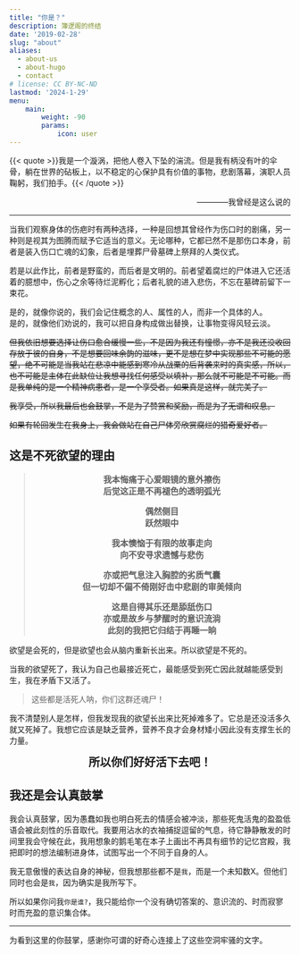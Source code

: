 ```yaml
---
title: "你是？"
description: 簿逻阁的终结
date: '2019-02-28'
slug: "about"
aliases:
  - about-us
  - about-hugo
  - contact
# license: CC BY-NC-ND
lastmod: '2024-1-29'
menu:
    main: 
        weight: -90
        params:
            icon: user
---
```

{{< quote >}}我是一个漩涡，把他人卷入下坠的湍流。但是我有柄没有叶的伞骨，躺在世界的砧板上，以不稳定的心保护具有价值的事物，悲剧落幕，演职人员鞠躬，我们拍手。{{< /quote >}}

<div style="text-align: right;">————我曾经是这么说的</div>

---

当我们观察身体的伤疤时有两种选择，一种是回想其曾经作为伤口时的剧痛，另一种则是视其为图腾而赋予它适当的意义。无论哪种，它都已然不是那伤口本身，前者是装入伤口亡魂的幻象，后者是埋葬尸骨墓碑上祭拜的人类仪式。

若是以此作比，前者是野蛮的，而后者是文明的。前者望着腐烂的尸体进入它还活着的臆想中，伤心之余等待烂泥孵化；后者礼貌的进入悲伤，不忘在墓碑前留下一束花。

是的，就像你说的，我们会记住概念的人、属性的人，而非一个具体的人。  
是的，就像他们劝说的，我可以把自身构成做出替换，让事物变得风轻云淡。

~~但我依旧想要选择让伤口愈合缓慢一些，不是因为我还有憧憬，亦不是我还没收回存放于彼的自身，不是想要回味余韵的滋味，更不是想在梦中实现那些不可能的愿望，绝不可能是当我站在悲凉中能感到寒冷从战栗的后背袭来时的真实感，所以，也不可能是主体在此缺位让我想寻找任何感受以填补，那么就不可能是不可能。而是我单纯的是一个精神病患者，是一个享受者。如果真是这样，就完美了。~~

~~我享受，所以我最后也会鼓掌，不是为了赞赏和奖励，而是为了无谓和叹息。~~

~~如果有轮回发生在我身上，我会做站在自己尸体旁欣赏腐烂的猎奇爱好者。~~

## 这是不死欲望的理由

<div align=center style="font-size: 15px; font-weight: bold;">

> 我本悔痛于心爱眼镜的意外擦伤  
> 后觉这正是不再褪色的透明弧光
>
> 偶然侧目  
> 跃然眼中
>
> 我本懊恼于有限的故事走向  
> 向不安寻求遗憾与悲伤
>
> 亦或把气息注入胸腔的劣质气囊  
> 但一切却不偏不倚刚好击中悲剧的审美倾向
>
> 这是自得其乐还是舔舐伤口  
> 亦或是故乡与梦醒时的意识流淌  
> 此刻的我把它归结于再睡一晌

</div>

欲望是会死的，但是欲望也会从脑内重新长出来。所以欲望是不死的。

当我的欲望死了，我认为自己也最接近死亡，最能感受到死亡因此就越能感受到生，我在矛盾下又活了。

> 这些都是活死人呐，你们这群还魂尸！

我不清楚别人是怎样，但我发现我的欲望长出来比死掉难多了。它总是还没活多久就又死掉了。我想它应该是缺乏营养，营养不良才会身材矮小因此没有支撑生长的力量。

<div align=center style="font-size: 20px; font-weight: bold;">所以你们好好活下去吧！</div>

## 我还是会认真鼓掌

我会认真鼓掌，因为愚蠢如我也明白死去的情感会被冲淡，那些死鬼活鬼的盈盈低语会被此刻性的乐音取代。我要用沾水的衣袖捕捉逗留的气息，待它静静散发的时间里我会守候在此，我用想象的鹅毛笔在本子上画出不再具有细节的记忆宫殿，我把即时的想法编制进身体，试图写出一个不同于自身的人。

我无意傲慢的表达自身的神秘，但我想那些都不是`我`，而是一个未知数X。但他们同时也会是`我`，因为确实是我所写下。

所以如果你问我`你是谁?`，我只能给你一个没有确切答案的、意识流的、时而寂寥时而充盈的意识集合体。

----

为看到这里的你鼓掌，感谢你可谓的好奇心连接上了这些空洞牢骚的文字。